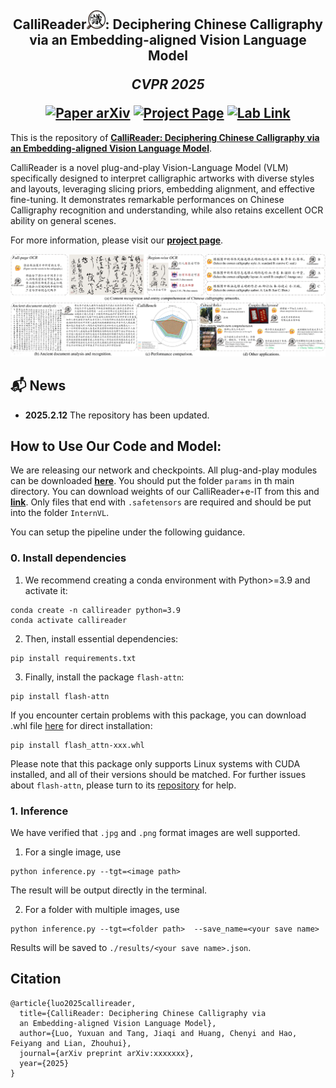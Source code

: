 <h2 align="center">
  <b>CalliReader<img src="imgs\logo.png" alt="Image" width="30" height="30">: Deciphering Chinese Calligraphy via
an Embedding-aligned Vision Language Model</b>

  <b><i>CVPR 2025</i></b>


<div align="center">
    <a href="your arxiv here" target="_blank">
    <img src="https://img.shields.io/badge/Paper-ArXiv-red" alt="Paper arXiv"></a>
    <a href="your page here" target="_blank">
    <img src="https://img.shields.io/badge/Page-CalliReader-blue" alt="Project Page"/></a>
    <a href="your pdf here" target="_blank">
    <img src="https://img.shields.io/badge/Lab-Link-green" alt="Lab Link"></a>
</div>
</h2>

This is the repository of [**CalliReader: Deciphering Chinese Calligraphy via
an Embedding-aligned Vision Language Model**](http://your_pdf_here.pdf).

CalliReader is a novel plug-and-play Vision-Language Model (VLM) specifically designed to interpret calligraphic artworks with diverse styles and layouts, leveraging slicing priors, embedding alignment, and effective fine-tuning. It demonstrates remarkable performances on Chinese Calligraphy recognition and understanding, while also retains excellent OCR ability on general scenes.

For more information, please visit our [**project page**](https://your_page_here/).

![teaser](imgs/teaser.png)

## 📬 News
- **2025.2.12** The repository has been updated.

## How to Use Our Code and Model:
We are releasing our network and checkpoints. All plug-and-play modules can be downloaded [**here**](https://drive.google.com/file/d/1tZxMAACSEICF-lfEZRIFRnnP_Udw-TAU/view?usp=drive_link). You should put the folder ```params``` in th main directory. You can download weights of our CalliReader+e-IT from this and [**link**](https://huggingface.co/gtang666/CalliReader_eval/tree/main). Only files that end with ```.safetensors``` are required and should be put into the folder ```InternVL```.

You can setup the pipeline under the following guidance.

### 0. Install dependencies
1. We recommend creating a conda environment with Python>=3.9 and activate it:
```
conda create -n callireader python=3.9
conda activate callireader
```
2. Then, install essential dependencies:
```
pip install requirements.txt
```
3. Finally, install the package ```flash-attn```:
```
pip install flash-attn
```
If you encounter certain problems with this package, you can download .whl file [here](https://github.com/Dao-AILab/flash-attention/releases) for direct installation:
```
pip install flash_attn-xxx.whl
```
Please note that this package only supports Linux systems with CUDA installed, and all of their versions should be matched. For further issues about ```flash-attn```, please turn to its [repository](https://github.com/Dao-AILab/flash-attention) for help. 

### 1. Inference
We have verified that ```.jpg``` and ```.png``` format images are well supported.

1. For a single image, use
```
python inference.py --tgt=<image path> 
```
The result will be output directly in the terminal.

2. For a folder with multiple images, use
```
python inference.py --tgt=<folder path>  --save_name=<your save name>
```
Results will be saved to ```./results/<your save name>.json```.

## Citation
```
@article{luo2025callireader,
  title={CalliReader: Deciphering Chinese Calligraphy via
  an Embedding-aligned Vision Language Model},
  author={Luo, Yuxuan and Tang, Jiaqi and Huang, Chenyi and Hao, Feiyang and Lian, Zhouhui},
  journal={arXiv preprint arXiv:xxxxxxx},
  year={2025}
}
```
